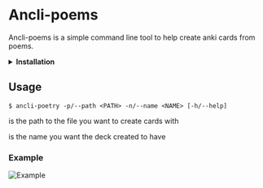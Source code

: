 # Ancli-poems

Ancli-poems is a simple command line tool to help create anki cards from poems.

<details><summary><strong>Installation</strong></summary> 
<p> 

### Dependencies
#### *You will only need cargo and git for the installation process*

###Process

Git clone the repository and go into it

```console
$ git clone https://github/dazaisan99/ancli-poetry

$ cd ancli-poetry
```

Build the crate

```console
$ cargo build --release
```

Finally, move the executable in ```target/release``` to a directory in your path (e.g. /usr/bin/ for linux)
</p> 
</details>

## Usage

```console
$ ancli-poetry -p/--path <PATH> -n/--name <NAME> [-h/--help]
```

<PATH> is the path to the file you want to create cards with

<NAME> is the name you want the deck created to have

### Example
![Example](https://github.com/Dazaisan99/ancli-poems/example.png)